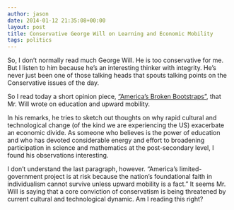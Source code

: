 ```yaml
---
author: jason
date: 2014-01-12 21:35:08+00:00
layout: post
title: Conservative George Will on Learning and Economic Mobility
tags: politics
---
```


So, I don’t normally read much George Will. He is too conservative for me. But I listen to him because he’s an interesting thinker with integrity. He’s never just been one of those talking heads that spouts talking points on the Conservative issues of the day.

So I read today a short opinion piece, [“America’s Broken Bootstraps”](http://www.washingtonpost.com/opinions/george-will-upward-mobility-has-become-tougher-to-achieve/2013/06/19/90365d52-d83b-11e2-a016-92547bf094cc_story.html), that Mr. Will wrote on education and upward mobility.

In his remarks, he tries to sketch out thoughts on why rapid cultural and technological change (of the kind we are experiencing the US) exacerbate an economic divide. As someone who believes is the power of education and who has devoted considerable energy and effort to broadening participation in science and mathematics at the post-secondary level, I found his observations interesting.

I don’t understand the last paragraph, however. “America’s limited-government project is at risk because the nation’s foundational faith in individualism cannot survive unless upward mobility is a fact.” It seems Mr. Will is saying that a core conviction of conservatism is being threatened by current cultural and technological dynamic. Am I reading this right?
